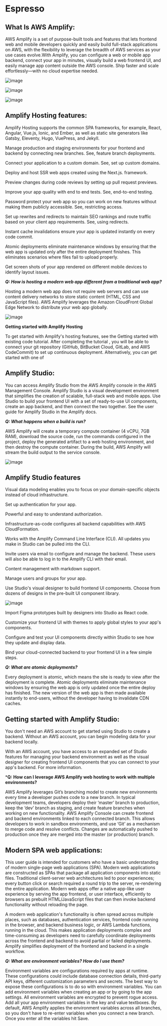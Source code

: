 # Espresso

## What Is AWS Amplify:

AWS Amplify is a set of purpose-built tools and features that lets frontend web and mobile developers quickly and easily build full-stack applications on AWS,
with the flexibility to leverage the breadth of AWS services as your use cases evolve.With Amplify, you can configure a web or mobile app backend,
connect your app in minutes, visually build a web frontend UI,
and easily manage app content outside the AWS console. Ship faster and scale effortlessly—with no cloud expertise needed.

![image](https://user-images.githubusercontent.com/97823170/167903282-300602ec-b7df-4d6d-a693-31d6c4d786f8.png)

![image](https://user-images.githubusercontent.com/97823170/167903464-5e0c7df6-a91c-4800-b91c-76ebf62b357a.png)

![image](https://user-images.githubusercontent.com/97823170/167903495-ec2ef76e-2e01-463d-bc40-6eef8787a327.png)

## Amplify Hosting features:

Amplify Hosting supports the common SPA frameworks, for example, React, Angular,
Vue.js, Ionic, and Ember, as well as static site generators like Gatsby, Eleventy, Hugo, VuePress, and Jekyll.

Manage production and staging environments for your frontend and backend by connecting new branches. See, feature branch deployments.

Connect your application to a custom domain. See, set up custom domains.

Deploy and host SSR web apps created using the Next.js. framework.

Preview changes during code reviews by setting up pull request previews.

Improve your app quality with end to end tests. See, end-to-end testing.

Password protect your web app so you can work on new features without making them publicly accessible. See, restricting access.

Set up rewrites and redirects to maintain SEO rankings and route traffic based on your client app requirements. See, using redirects.

Instant cache invalidations ensure your app is updated instantly on every code commit.

Atomic deployments eliminate maintenance windows by ensuring that the web app is updated only after the entire deployment finishes.
This eliminates scenarios where files fail to upload properly.

Get screen shots of your app rendered on different mobile devices to identify layout issues.

***Q: How is hosting a modern web app different from a traditional web app?***

Hosting a modern web app does not require web servers and can use content delivery networks to store static content (HTML, CSS and JavaScript files).
AWS Amplify leverages the Amazon CloudFront Global Edge Network to distribute your web app globally. 

![image](https://user-images.githubusercontent.com/97823170/167904955-4b99a5a8-579e-432b-ac4a-40d37751ef44.png)

**Getting started with Amplify Hosting**

To get started with Amplify's hosting features, see the Getting started with existing code tutorial. After completing the tutorial
, you will be able to connect your git repository (GitHub, BitBucket Cloud, GitLab, and AWS CodeCommit) to set up continuous deployment. Alternatively,
you can get started with one of
## Amplify Studio:
You can access Amplify Studio from the AWS Amplify console in the AWS Management Console.
Amplify Studio is a visual development environment that simplifies the creation of scalable,
full-stack web and mobile apps. Use Studio to build your frontend UI with a set of ready-to-use UI components, create an app backend,
and then connect the two together. See the user guide for Amplify Studio in the Amplify docs.

***Q: What happens when a build is run?***

AWS Amplify will create a temporary compute container (4 vCPU, 7GB RAM), download the source code, run the commands configured in the project, deploy the generated artifact to a web hosting environment, and then destroy the compute container. During the build, AWS Amplify will stream the build output to the service console.

![image](https://user-images.githubusercontent.com/97823170/167904993-75fdb394-d2c3-4669-ba0e-3d6ab74c7298.png)

## Amplify Studio features
Visual data modeling enables you to focus on your domain-specific objects instead of cloud infrastructure.

Set up authentication for your app.


Powerful and easy to understand authorization.

Infrastructure-as-code configures all backend capabilities with AWS CloudFormation.

Works with the Amplify Command Line Interface (CLI). All updates you make in Studio can be pulled into the CLI.

Invite users via email to configure and manage the backend. These users will also be able to log in to the Amplify CLI with their email.

Content management with markdown support.

Manage users and groups for your app.

Use Studio's visual designer to build frontend UI components. Choose from dozens of designs in the pre-built UI component library.

![image](https://user-images.githubusercontent.com/97823170/167905152-4be3fb31-e7d8-4703-8ad9-2b42829c5583.png)

Import Figma prototypes built by designers into Studio as React code.

Customize your frontend UI with themes to apply global styles to your app's components.

Configure and test your UI components directly within Studio to see how they update and display data.

Bind your cloud-connected backend to your frontend UI in a few simple steps.

***Q: What are atomic deployments?***

Every deployment is atomic, which means the site is ready to view after the deployment is complete. Atomic deployments eliminate maintenance windows by ensuring the
web app is only updated once the entire deploy has finished. The new version of the web app is then made available instantly to end-users,
without the developer having to invalidate CDN caches.

## Getting started with Amplify Studio:

You don't need an AWS account to get started using Studio to create a backend. Without an AWS account, you can begin modeling data for your backend locally.

With an AWS account, you have access to an expanded set of Studio features for managing your backend environment as well as the visual designer for creating
frontend UI components that you can connect to your app's backend. For more information.

***Q: How can I leverage AWS Amplify web hosting to work with multiple environments?**

AWS Amplify leverages Git’s branching model to create new environments every time a developer pushes code to a new branch. In typical development teams, developers deploy their ‘master’ branch to production, keep the ‘dev’ branch as staging, and create feature branches when working on new functionality. AWS Amplify Console can create frontend and backend environments linked to each connected branch. This allows developers to work in sandbox environments, and use ‘Git’ as a mechanism to merge code and resolve conflicts. Changes are automatically pushed to production once they are merged into the master (or production) branch.


## Modern SPA web applications:

This user guide is intended for customers who have a basic understanding of modern single-page web applications (SPA). Modern web applications are constructed as SPAs that package all application components into static files. Traditional client-server web architectures led to poor experiences; every button click or search required a round trip to the server, re-rendering the entire application. Modern web apps offer a native app-like user experience by serving the app frontend, or user interface, efficiently to browsers as prebuilt HTML/JavaScript files that can then invoke backend functionality without reloading the page.

A modern web application's functionality is often spread across multiple places, such as databases,
authentication services, frontend code running in the browser, and backend business logic, or AWS Lambda functions,
running in the cloud. This makes application deployments complex and time-consuming as developers need to carefully coordinate deployments 
across the frontend and backend to avoid partial or failed deployments. Amplify simplifies deployment of the frontend and backend in a single workflow.

***Q: What are environment variables? How do I use them?***

Environment variables are configurations required by apps at runtime. These configurations could include database connection details, third-party API keys, different customization parameters and secrets. The best way to expose these configurations is to do so with environment variables. You can add environment variables when creating an app or by going to the app settings. All environment variables are encrypted to prevent rogue access. Add all your app environment variables in the key and value textboxes. By default, AWS Amplify applies the environment variables across all branches, so you don't have to re-enter variables when you connect a new branch. Once you enter all the variables hit Save.
